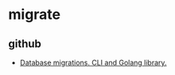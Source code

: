# migrate

## github

* [Database migrations. CLI and Golang library.](https://github.com/golang-migrate/migrate)